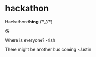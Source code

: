 # hackathon

Hackathon **thing** ( ͡° ͜ʖ ͡°)


😘

Where is everyone? -rish

There might be another bus coming -Justin

